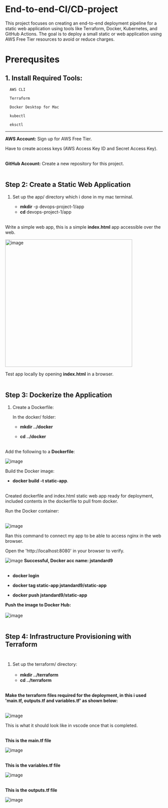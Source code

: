 # End-to-end-CI/CD-project
This project focuses on creating an end-to-end deployment pipeline for a static web application using tools like Terraform, Docker, Kubernetes, and GitHub Actions. The goal is to deploy a small static or web application using AWS Free Tier resources to avoid or reduce charges.


# Prerequsites

## 1. Install Required Tools:
      
      AWS CLI
      
      Terraform
      
      Docker Desktop for Mac
      
      kubectl
      
      eksctl
---
**AWS Account:**
Sign up for AWS Free Tier.

Have to create access keys (AWS Access Key ID and Secret Access Key).<br><br> 

**GitHub Account:**
Create a new repository for this project.<br><br>

## Step 2: Create a Static Web Application

1. Set up the app/ directory which i done in my mac terminal.<br>

     - **mkdir** -p devops-project-1/app
     - **cd** devops-project-1/app <br><br>
     
 
Write a simple web app, this is a simple **index.html** app accessible over the web.<br>


<img width="406" alt="image" src="https://github.com/user-attachments/assets/e7034635-8ca5-4823-a689-7de886555936" /><br>


Test app locally by opening **index.html** in a browser.<br><br>


## Step 3: Dockerize the Application

1. Create a Dockerfile:

   In the docker/ folder:

   - **mkdir ../docker**
  
   - **cd ../docker**<br><br>

Add the following to a **Dockerfile**:

![image](https://github.com/user-attachments/assets/f39789b2-7b67-46bb-ade5-b8141ae529e5)



Build the Docker image:

- **docker build -t static-app**.<br><br>



Created dockerfile and index.html static web app ready for deployment, included contents in the dockerfile to pull from docker.<br>

Run the Docker container:<br><br>


![image](https://github.com/user-attachments/assets/289f703e-6c60-4487-a333-7d493c37020d)

Ran this command to connect my app to be able to access nginx in the web browser.<br>

Open the 'http://localhost:8080' in your browser to verify.

![image](https://github.com/user-attachments/assets/11bc1b53-1bc0-47ac-a5d2-c85f9cf643e9)
**Successful, Docker acc name: jstandard9<br><br>**

- **docker login**

- **docker tag static-app jstandard9/static-app**

- **docker push jstandard9/static-app**

**Push the image to Docker Hub:** <br><br>
![image](https://github.com/user-attachments/assets/9a52c6fa-bbae-4bd3-a9a5-0113225f0e29) <br><br>



## Step 4:  Infrastructure Provisioning with Terraform<br><br>

1. Set up the terraform/ directory:<br><br>
   - **mkdir ../terraform**
   - **cd ../terraform** <br><br>


**Make the terraform files required for the deployment, in this i used 'main.tf, outputs.tf and variables.tf' as shown below:** <br><br>

![image](https://github.com/user-attachments/assets/0e12cbc6-6477-4bf0-903f-dfb4a6e22ba9)

This is what it should look like in vscode once that is completed.<br><br>

**This is the main.tf file** <br>

![image](https://github.com/user-attachments/assets/51d53117-944c-4a15-96b8-ea68aa067f46) <br><br>

**This is the variables.tf file** <br>

![image](https://github.com/user-attachments/assets/dd64e409-8586-41cc-baf8-1aa803b2d1b1) <br><br>

**This is the outputs.tf file** <br>

![image](https://github.com/user-attachments/assets/1ca24b1f-5aea-4c10-bf2b-5d92a3a3a2ea) <br><br>






































  
